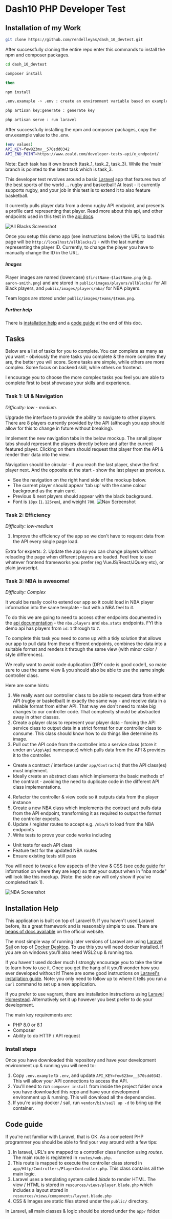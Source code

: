 # Dash10 PHP Developer Test

## Installation of my Work
```bash
git clone https://github.com/rendelleyas/dash_10_devtest.git
```

After successfully cloning the entire repo enter this commands to install the npm and composer packages.
```bash
cd dash_10_devtest

composer install

then

npm install

.env.examaple -> .env : create an environment variable based on example

php artisan key:generate : generate key

php artisan serve : run laravel


```

After successfully installing the npm and composer packages, copy the env.example value to the .env.

```bash
(env values)
API_KEY=few823mv__570sdd0342
API_END_POINT=https://www.zeald.com/developer-tests-api/x_endpoint/
```

Note: Each task has it own branch (task_1, task_2, task_3). While the 'main' branch is pointed to the latest task which is task_3.

This developer test revolves around a basic [Laravel](https://www.laravel.com) app that features two of the best sports of the world ... rugby and basketball! At least - it currently supports rugby, and your job in this test is to extend it to also feature basketball.

It currently pulls player data from a demo rugby API endpoint, and presents a profile card representing that player. Read more about this api, and other endpoints used in this test in the [api docs](./docs/api.md).

![All Blacks Screenshot](https://i.imgur.com/dddgt1D.png)

Once you setup this demo app (see instructions below) the URL to load this page will be `http://localhost/allblacks/1` - with the last number representing the player ID. Currently, to change the player you have to manually change the ID in the URL.

##### Images
Player images are named (lowercase) `$firstName-$lastName.png` (e.g. `aaron-smith.png`) and are stored in `public/images/players/allblacks/` for All Black players, and `public/images/players/nba/` for NBA players.

Team logos are stored under `public/images/teams/$team.png`.

##### Further help

There is [installation help](#installation-help) and a [code guide](#code-guide) at the end of this doc.

## Tasks

Below are a list of tasks for you to complete. You can complete as many as you want - obviously the more tasks you complete & the more complex they are, the better you will score. Some tasks are simple, while others are more complex. Some focus on backend skill, while others on frontend.

I encourage you to choose the more complex tasks you feel you are able to complete first to best showcase your skills and experience.

### Task 1: UI & Navigation
*Difficulty: low - medium.*

Upgrade the interface to provide the ability to navigate to other players. There are 8 players currently provided by the API (although you app should allow for this to change in future without breaking).

Implement the new navigation tabs in the below mockup. The small player tabs should represent the players directly before and after the current featured player. Clicking on them should request that player from the API & render their data into the view.

Navigation should be circular - if you reach the last player, show the first player next. And the opposite at the start - show the last player as previous.

- See the navigation on the right hand side of the mockup below.
- The current player should appear 'tab up' with the same colour background as the main card.
- Previous & next players should appear with the black background.
- Font is `18px` (`1.125rem`), and weight `700`.
![Nav Screenshot](https://user-images.githubusercontent.com/2694025/169527260-5000bd90-7200-437e-82eb-b445c28c231a.png)

### Task 2: Efficiency
*Difficulty: low-medium*
1. Improve the efficiency of the app so we don't have to request data from the API every single page load.

Extra for experts:
2. Update the app so you can change players without reloading the page when different players are loaded. Feel free to use whatever frontend frameworks you prefer (eg VueJS/React/JQuery etc), or plain javascript.

### Task 3: NBA is awesome!
*Difficulty: Complex*

It would be really cool to extend our app so it could load in NBA player information into the same template - but with a NBA feel to it.

To do this we are going to need to access other endpoints documented in the [api documentation](./docs/api.md) - the `nba.players` and `nba.stats` endpoints. FYI this demo api has players from `id`: `1` through to `7`.

To complete this task you need to come up with a tidy solution that allows our app to pull data from these different endpoints, combines the data into a suitable format and renders it through the same view (with minor color / style differences).

We really want to avoid code duplication (DRY code is good code!), so make sure to use the same view & you should also be able to use the same single controller class.

Here are some hints:
1. We really want our controller class to be able to request data from either API (rugby or basketball) in exactly the same way - and receive data in a reliable format from either API. That way we don't need to make big changes to our controller code. That complexity should be abstracted away in other classes.
2. Create a player class to represent your player data - forcing the API service class to output data in a strict format for our controller class to consume. This class should know how to do things like determine its image.
3. Pull out the API code from the controller into a service class (store it under an `\App\Api` namespace) which pulls data from the API & provides it to the controller.
  - Create a contract / interface (under `app/Contracts`) that the API class(es) must implement.
  - Ideally create an abstract class which implements the basic methods of the contract - avoiding the need to duplicate code in the different API class implementations.
4. Refactor the controller & view code so it outputs data from the player instance
5. Create a new NBA class which implements the contract and pulls data from the API endpoint, transforming it as required to output the format the controller expects.
6. Update / register routes to accept e.g. `/nba/5` to load from the NBA endpoints
7. Write tests to prove your code works including
  - Unit tests for each API class
  - Feature test for the updated NBA routes
  - Ensure existing tests still pass

You will need to tweak a few aspects of the view & CSS (see [code guide](#code-guide) for information on where they are kept) so that your output when in "nba mode" will look like this mockup. (Note: the side nav will only show if you've completed task 1).

![NBA Screenshot](https://user-images.githubusercontent.com/2694025/169531537-ad701a2d-91f2-46de-90d5-79b57b4dfa7c.png)

## Installation Help

This application is built on top of Laravel 9. If you haven't used Laravel before, its a great framework and is reasonably simple to use. There are [heaps of docs available](https://laravel.com/docs/9.x/) on the official website.

The most simple way of running later versions of Laravel are using [Laravel Sail](https://laravel.com/docs/9.x/sail) on top of [Docker Desktop](https://www.docker.com/products/docker-desktop/). To use this you will need docker installed. If you are on windows you'll also need WSL2 up & running too.

If you haven't used docker much I strongly encourage you to take the time to learn how to use it. Once you get the hang of it you'll wonder how you ever developed without it! There are some good instructions on [Laravel's installation guide](https://laravel.com/docs/9.x/installation). Note: you only need to follow up to where it tells you run a `curl` command to set up a new application.

If you prefer to use vagrant, there are installation instructions using [Laravel Homestead](https://laravel.com/docs/9.x/homestead). Alternatively set it up however you best prefer to do your development.

The main key requirements are:
- PHP 8.0 or 8.1
- Composer
- Ability to do HTTP / API request

### Install steps

Once you have downloaded this repository and have your development environment up & running you will need to:

1. Copy `.env.example` to `.env`, and update `API_KEY=few823mv__570sdd0342`. This will allow your API connections to access the API.
2. You'll need to run `composer install` from inside the project folder once you have downloaded this repo and have your development environment up & running. This will download all the dependencies.
3. If you're using docker / sail, run `vendor/bin/sail up -d` to bring up the container.

## Code guide

If you're not familiar with Laravel, that is OK. As a competent PHP programmer you should be able to find your way around with a few tips:

1. In laravel, URL's are mapped to a controller class function using *routes*.  The main route is registered in `routes/web.php`.
2. This route is mapped to execute the controller class stored in `app/Http/Controllers/PlayerController.php`. This class contains all the main logic.
3. Laravel uses a templating system called *blade* to render HTML. The view / HTML is stored in `resources/views/player.blade.php` which includes a layout stored in `resources/views/components/layout.blade.php`
4. CSS & Images are static files stored under the `public/` directory.

In Laravel, all main classes & logic should be stored under the `app/` folder.
